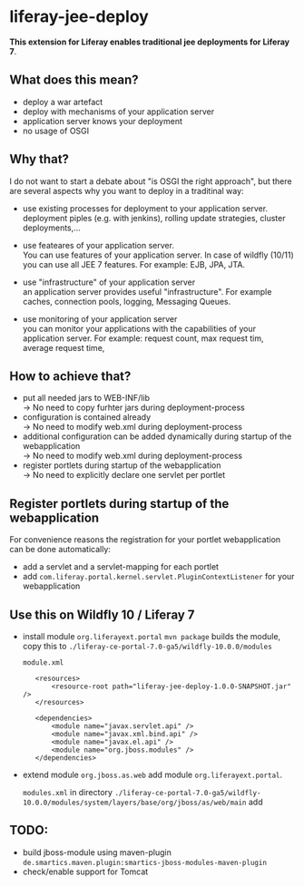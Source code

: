 # liferay-jee-deploy

**This extension for Liferay enables traditional jee deployments for Liferay 7**.

## What does this mean?
- deploy a war artefact
- deploy with mechanisms of your application server
- application server knows your deployment
- no usage of OSGI

## Why that?

I do not want to start a debate about "is OSGI the right approach", but there
are several aspects why you want to deploy in a traditinal way:

*    use existing processes for deployment to your application server.          
	deployment piples (e.g. with jenkins), rolling update strategies, 
    cluster deployments,...

*    use feateares of your application server.      
     You can use features of your application server. In case of wildfly (10/11)
     you can use all JEE 7 features. For example: EJB, JPA, JTA.
     
*    use "infrastructure" of your application server  
     an application server provides useful "infrastructure". For example caches,
     connection pools, logging, Messaging Queues. 
 
*    use monitoring of your application server  
     you can monitor your applications with the capabilities of your application
     server. For example: request count, max request tim, average request time, 

     
## How to achieve that?
*    put all needed jars to WEB-INF/lib  
     &rarr; No need to copy furhter jars during deployment-process
*    configuration is contained already  
     &rarr; No need to modify web.xml during deployment-process
*    additional configuration can be added dynamically during startup of the webapplication  
     &rarr; No need to modify web.xml during deployment-process
*    register portlets during startup of the webapplication  
     &rarr; No need to explicitly declare one servlet per portlet 
      
## Register portlets during startup of the webapplication

For convenience reasons the registration for your portlet webapplication can 
be done automatically:

*    add a servlet and a servlet-mapping for each portlet
*    add `com.liferay.portal.kernel.servlet.PluginContextListener` for your
     webapplication
     
## Use this on Wildfly 10 / Liferay 7

*    install module `org.liferayext.portal`
     `mvn package` builds the module, copy this to `./liferay-ce-portal-7.0-ga5/wildfly-10.0.0/modules`

     `module.xml`
    
		<?xml version="1.0" encoding="UTF-8"?>
        <module xmlns="urn:jboss:module:1.1" name="org.liferayext.portal">

        	<resources>
	        	<resource-root path="liferay-jee-deploy-1.0.0-SNAPSHOT.jar" />
	    	</resources>

	    	<dependencies>
	    		<module name="javax.servlet.api" />
	    		<module name="javax.xml.bind.api" />
	    		<module name="javax.el.api" />
	    		<module name="org.jboss.modules" />
	    	</dependencies>
    	</module> 

*    extend module `org.jboss.as.web`
     add module `org.liferayext.portal`.
     
     `modules.xml` in directory `./liferay-ce-portal-7.0-ga5/wildfly-10.0.0/modules/system/layers/base/org/jboss/as/web/main` add
     
		<module name="org.liferayext.portal" services="export" />


## TODO:
*    build jboss-module using maven-plugin `de.smartics.maven.plugin:smartics-jboss-modules-maven-plugin`
*    check/enable support for Tomcat
     
    